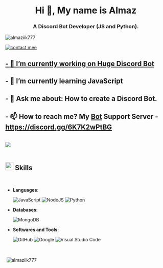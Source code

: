 <h1 align="center">Hi 👋, My name is Almaz</h1>
<h3 align="center">A Discord Bot Developer (JS and Python).</h3>

<p align="left"> <img src="https://komarev.com/ghpvc/?username=almaziik777&label=Profile%20views&color=0068a8&style=flat" alt="almaziik777" /> </p>

<a href="https://discord.com/channels/@me/718458417232085104"> <img src="https://discord.c99.nl/widget/theme-1/718458417232085104.png" alt="contact mee">

## - 🔭 I’m currently working on [Huge Discord Bot](https://github.com/Almaziik777/Discord-Bot)

## - 🌱 I’m currently learning **JavaScript**

## - 💬 Ask me about: **How to create a Discord Bot.**

## - 📫 How to reach me? My [Bot](https://github.com/Almaziik777/Discord-Bot) Support Server - **https://discord.gg/6K7K2wPtBG**

<br>
<img src="https://user-images.githubusercontent.com/73097560/115834477-dbab4500-a447-11eb-908a-139a6edaec5c.gif"><br><br>

## <img src="https://media2.giphy.com/media/QssGEmpkyEOhBCb7e1/giphy.gif?cid=ecf05e47a0n3gi1bfqntqmob8g9aid1oyj2wr3ds3mg700bl&rid=giphy.gif" width ="25"><b> Skills</b>
<br>

<p align="center">

- **Languages**:
  
    ![JavaScript](https://img.shields.io/badge/JavaScript%20-%23F7DF1E.svg?style=for-the-badge&logo=javascript&logoColor=black)
    ![NodeJS](https://img.shields.io/badge/node.js-6DA55F?style=for-the-badge&logo=node.js&logoColor=white)
    ![Python](https://img.shields.io/badge/python-3670A0?style=for-the-badge&logo=python&logoColor=ffdd54)

- **Databases**:

    ![MongoDB](https://img.shields.io/badge/MongoDB-%234ea94b.svg?style=for-the-badge&logo=mongodb&logoColor=white)

- **Softwares and Tools**:
    
    ![GitHub](https://img.shields.io/badge/github-%23121011.svg?style=for-the-badge&logo=github&logoColor=white)
    ![Google](https://img.shields.io/badge/google-%234285F4.svg?style=for-the-badge&logo=google&logoColor=white)
    ![Visual Studio Code](https://img.shields.io/badge/Visual%20Studio%20Code-0078d7.svg?style=for-the-badge&logo=visual-studio-code&logoColor=white)

<br>

<p>&nbsp;<img align="center" src="https://github-readme-stats.vercel.app/api?username=almaziik777&show_icons=true&locale=en" alt="almaziik777" /></p>
